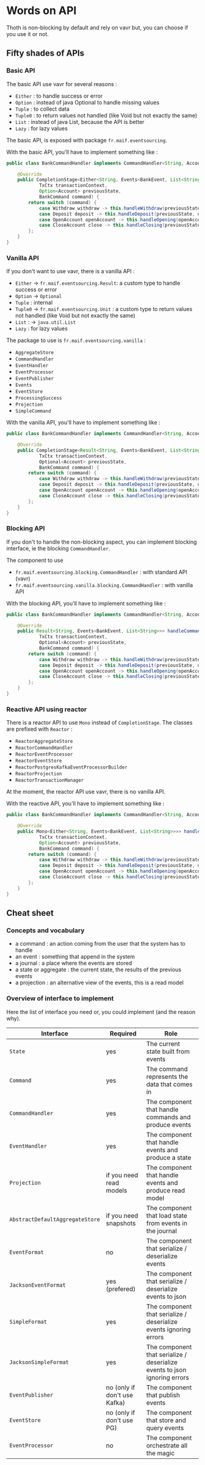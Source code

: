 # Words on API

Thoth is non-blocking by default and rely on vavr but, you can choose if you use it or not.

## Fifty shades of APIs

### Basic API

The basic API use vavr for several reasons :

* `Either` : to handle success or error
* `Option` : instead of java Optional to handle missing values
* `Tuple` : to collect data
* `Tuple0` : to return values not handled (like Void but not exactly the same)
* `List` : instead of java List, because the API is better
* `Lazy` : for lazy values

The basic API, is exposed with package `fr.maif.eventsourcing`.

With the basic API, you'll have to implement something like :

```java
public class BankCommandHandler implements CommandHandler<String, Account, BankCommand, BankEvent, List<String>, TxCtx> {

    @Override
    public CompletionStage<Either<String, Events<BankEvent, List<String>>>> handleCommand(
            TxCtx transactionContext,
            Option<Account> previousState,
            BankCommand command) {
        return switch (command) {
            case Withdraw withdraw -> this.handleWithdraw(previousState, withdraw);
            case Deposit deposit -> this.handleDeposit(previousState, deposit);
            case OpenAccount openAccount -> this.handleOpening(openAccount);
            case CloseAccount close -> this.handleClosing(previousState, close);
        };
    }
}
```

### Vanilla API

If you don't want to use vavr, there is a vanilla API :

* `Either` -> `fr.maif.eventsourcing.Result`: a custom type to handle success or error
* `Option` -> `Optional`
* `Tuple` : internal
* `Tuple0` -> `fr.maif.eventsourcing.Unit` : a custom type to return values not handled (like Void but not exactly the
  same)
* `List` : -> `java.util.List`
* `Lazy` : for lazy values

The package to use is `fr.maif.eventsourcing.vanilla` :

* `AggregateStore`
* `CommandHandler`
* `EventHandler`
* `EventProcessor`
* `EventPublisher`
* `Events`
* `EventStore`
* `ProcessingSuccess`
* `Projection`
* `SimpleCommand`

With the vanilla API, you'll have to implement something like :

```java
public class BankCommandHandler implements CommandHandler<String, Account, BankCommand, BankEvent, List<String>, TxCtx> {

    @Override
    public CompletionStage<Result<String, Events<BankEvent, List<String>>>> handleCommand(
            TxCtx transactionContext,
            Optional<Account> previousState,
            BankCommand command) {
        return switch (command) {
            case Withdraw withdraw -> this.handleWithdraw(previousState, withdraw);
            case Deposit deposit -> this.handleDeposit(previousState, deposit);
            case OpenAccount openAccount -> this.handleOpening(openAccount);
            case CloseAccount close -> this.handleClosing(previousState, close);
        };
    }
}
```

### Blocking API

If you don't to handle the non-blocking aspect, you can implement blocking interface, ie the blocking `CommandHandler`.

The component to use

* `fr.maif.eventsourcing.blocking.CommandHandler` : with standard API (vavr)
* `fr.maif.eventsourcing.vanilla.blocking.CommandHandler` : with vanilla API

With the blocking API, you'll have to implement something like :

```java
public class BankCommandHandler implements CommandHandler<String, Account, BankCommand, BankEvent, List<String>, TxCtx> {

    @Override
    public Result<String, Events<BankEvent, List<String>>> handleCommand(
            TxCtx transactionContext,
            Optional<Account> previousState,
            BankCommand command) {
        return switch (command) {
            case Withdraw withdraw -> this.handleWithdraw(previousState, withdraw);
            case Deposit deposit -> this.handleDeposit(previousState, deposit);
            case OpenAccount openAccount -> this.handleOpening(openAccount);
            case CloseAccount close -> this.handleClosing(previousState, close);
        };
    }
}
```

### Reactive API using reactor

There is a reactor API to use `Mono` instead of `CompletionStage`. The classes are prefixed with `Reactor` :

* `ReactorAggregateStore`
* `ReactorCommandHandler`
* `ReactorEventProcessor`
* `ReactorEventStore`
* `ReactorPostgresKafkaEventProcessorBuilder`
* `ReactorProjection`
* `ReactorTransactionManager`

At the moment, the reactor API use vavr, there is no vanilla API.

With the reactive API, you'll have to implement something like :

```java
public class BankCommandHandler implements CommandHandler<String, Account, BankCommand, BankEvent, List<String>, TxCtx> {

    @Override
    public Mono<Either<String, Events<BankEvent, List<String>>>> handleCommand(
            TxCtx transactionContext,
            Option<Account> previousState,
            BankCommand command) {
        return switch (command) {
            case Withdraw withdraw -> this.handleWithdraw(previousState, withdraw);
            case Deposit deposit -> this.handleDeposit(previousState, deposit);
            case OpenAccount openAccount -> this.handleOpening(openAccount);
            case CloseAccount close -> this.handleClosing(previousState, close);
        };
    }
}
```

## Cheat sheet

### Concepts and vocabulary

* a command : an action coming from the user that the system has to handle
* an event : something that append in the system
* a journal : a place where the events are stored
* a state or aggregate : the current state, the results of the previous events
* a projection : an alternative view of the events, this is a read model

### Overview of interface to implement

Here the list of interface you need or, you could implement (and the reason why).

| Interface                       | Required                     | Role                                                                      |
|---------------------------------|------------------------------|---------------------------------------------------------------------------|
| `State`                         | yes                          | The current state built from events                                       |
| `Command`                       | yes                          | The command represents the data that comes in                             |
| `CommandHandler`                | yes                          | The component that handle commands and produce events                     |
| `EventHandler`                  | yes                          | The component that handle events and produce a state                      |
| `Projection`                    | if you need read models      | The component that handle events and produce read model                   |
| `AbstractDefaultAggregateStore` | if you need snapshots        | The component that load state from events in the journal                  |
| `EventFormat`                   | no                           | The component that serialize / deserialize events                         |
| `JacksonEventFormat`            | yes (prefered)               | The component that serialize / deserialize events to json                 |
| `SimpleFormat`                  | yes                          | The component that serialize / deserialize events ignoring errors         |
| `JacksonSimpleFormat`           | yes                          | The component that serialize / deserialize events to json ignoring errors |
| `EventPublisher`                | no (only if don't use Kafka) | The component that publish events                                         |
| `EventStore`                    | no (only if don't use PG)    | The component that store and query events                                 |
| `EventProcessor`                | no                           | The component orchestrate all the magic                                   |
